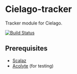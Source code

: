 # Cielago-tracker

Tracker module for Cielago.

[![Build Status](https://secure.travis-ci.org/cchantep/cielago-tracker.png?branch=master)](http://travis-ci.org/cchantep/cielago-tracker)

## Prerequisites

* [Scalaz](https://github.com/scalaz/)
* [Acolyte](https://github.com/cchantep/cielago-tracker) (for testing)
